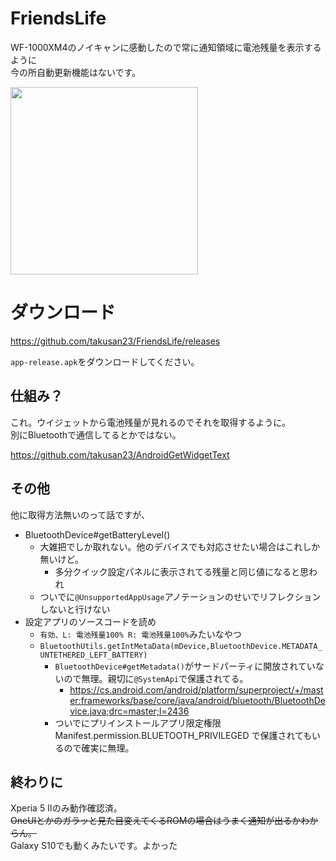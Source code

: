 # FriendsLife

WF-1000XM4のノイキャンに感動したので常に通知領域に電池残量を表示するように  
今の所自動更新機能はないです。

<img src="https://imgur.com/pRuJsPl.png" width="300">

# ダウンロード
https://github.com/takusan23/FriendsLife/releases

`app-release.apk`をダウンロードしてください。

## 仕組み？
これ。ウイジェットから電池残量が見れるのでそれを取得するように。  
別にBluetoothで通信してるとかではない。

https://github.com/takusan23/AndroidGetWidgetText

## その他
他に取得方法無いのって話ですが、

- BluetoothDevice#getBatteryLevel()
  - 大雑把でしか取れない。他のデバイスでも対応させたい場合はこれしか無いけど。
    - 多分クイック設定パネルに表示されてる残量と同じ値になると思われ
  - ついでに`@UnsupportedAppUsage`アノテーションのせいでリフレクションしないと行けない
- 設定アプリのソースコードを読め
  - `有効、L: 電池残量100% R: 電池残量100%`みたいなやつ
  - `BluetoothUtils.getIntMetaData(mDevice,BluetoothDevice.METADATA_UNTETHERED_LEFT_BATTERY)`
    - `BluetoothDevice#getMetadata()`がサードパーティに開放されていないので無理。親切に`@SystemApi`で保護されてる。
      - https://cs.android.com/android/platform/superproject/+/master:frameworks/base/core/java/android/bluetooth/BluetoothDevice.java;drc=master;l=2436
    - ついでにプリインストールアプリ限定権限 Manifest.permission.BLUETOOTH_PRIVILEGED で保護されてもいるので確実に無理。

## 終わりに
Xperia 5 Ⅱのみ動作確認済。  
~~OneUIとかのガラッと見た目変えてくるROMの場合はうまく通知が出るかわからん。~~  
Galaxy S10でも動くみたいです。よかった
